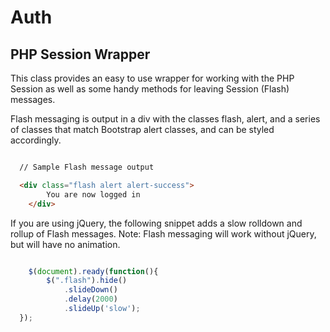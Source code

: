 # Auth

## PHP Session Wrapper

This class provides an easy to use wrapper for working with the PHP Session as well as some handy methods for leaving Session (Flash) messages.

Flash messaging is output in a div with the classes flash, alert, and a series of classes that match Bootstrap alert classes, and can be styled accordingly.

```html

  // Sample Flash message output

  <div class="flash alert alert-success">
		You are now logged in
	</div>

```

If you are using jQuery, the following snippet adds a slow rolldown and rollup of Flash messages.  Note: Flash messaging will work without jQuery, but will have no animation.

```javascript

	$(document).ready(function(){
		$(".flash").hide()
			.slideDown()
			.delay(2000)
			.slideUp('slow');
  });

```

